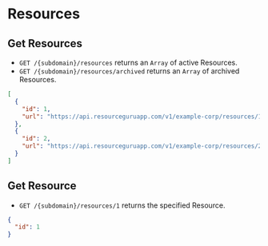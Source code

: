 # Resources

## Get Resources

* `GET /{subdomain}/resources` returns an `Array` of active Resources.
* `GET /{subdomain}/resources/archived` returns an `Array` of archived Resources.

```json
[
  {
    "id": 1,
    "url": "https://api.resourceguruapp.com/v1/example-corp/resources/1"
  },
  {
    "id": 2,
    "url": "https://api.resourceguruapp.com/v1/example-corp/resources/2"
  }
]
```

## Get Resource

* `GET /{subdomain}/resources/1` returns the specified Resource.

```json
{
  "id": 1
}
```
